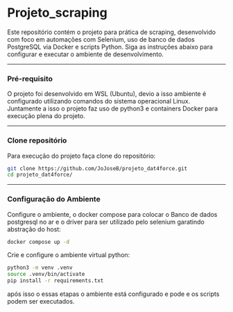 # Projeto_scraping

Este repositório contém o projeto para prática de scraping, desenvolvido com foco em automações com Selenium, uso de banco de dados PostgreSQL via Docker e scripts Python. Siga as instruções abaixo para configurar e executar o ambiente de desenvolvimento.

---
### Pré-requisito
O projeto foi desenvolvido em WSL (Ubuntu), devio a isso ambiente é configurado utilizando comandos do sistema operacional Linux. Juntamente a isso o projeto faz uso de python3 e containers Docker para execução plena do projeto.

---
### Clone repositório
Para execução do projeto faça clone do repositório:
```bash
git clone https://github.com/JoJoseB/projeto_dat4force.git
cd projeto_dat4force/
```

---
### Configuração do Ambiente
Configure o ambiente, o docker compose para colocar o Banco de dados postgresql no ar e o driver para ser utilizado pelo selenium garatindo abstração do host:

```bash
docker compose up -d 
```
Crie e configure o ambiente virtual python:
```bash
python3 -m venv .venv
source .venv/bin/activate
pip install -r requirements.txt
```
após isso o essas etapas o ambiente está configurado e pode e os scripts podem ser executados.
